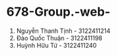 # 678-Group.-web-
1. Nguyễn Thanh Tịnh - 3122411214
2. Đào Quốc Thuận - 3122411198
3. Huỳnh Hữu Tứ - 3122411240
